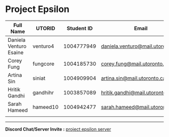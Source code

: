 # Project Epsilon

| Full Name | UTORID | Student ID | Email | Best Way to Contact | Discord Username |
|-----------|--------|------------|-------|---------------------|------------------|
| Daniela Venturo Esaine | venturo4 | 1004777949 | daniela.venturo@mail.utoronto.ca | 4372283100 | Daniela Venturo#2238 |
| Corey Fung | fungcore | 1004185730 | corey.fung@mail.utoronto.ca | 4168549928 | WaxWing#7817 |
| Artina Sin | siniat | 1004909904 | artina.sin@mail.utoronto.ca | 4379840605 | Adin#1723 |
| Hritik Gandhi| gandhihr | 1003857089 | hritik.gandhi@mail.utoronto.ca | 4379921361 | crunchyapple#0872 |
| Sarah Hameed| hameed10 | 1004942477 | sarah.hameed@mail.utoronto.ca | 6472135521 | reeger#6265 |
| | | | | | |
---
**Discord Chat/Server Invite :** [project epsilon server](https://discord.gg/9FtuSgjBuJ)
